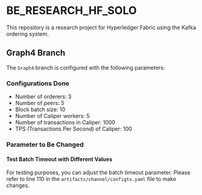 # BE_RESEARCH_HF_SOLO

This repository is a research project for Hyperledger Fabric using the Kafka ordering system.

## Graph4 Branch

The `Graph4` branch is configured with the following parameters:

### Configurations Done
- Number of orderers: 3
- Number of peers: 5
- Block batch size: 10
- Number of Caliper workers: 5
- Number of transactions in Caliper: 1000
- TPS (Transactions Per Second) of Caliper: 100

### Parameter to Be Changed
#### Test Batch Timeout with Different Values

For testing purposes, you can adjust the batch timeout parameter. Please refer to line 110 in the `artifacts/channel/configtx.yaml` file to make changes.
